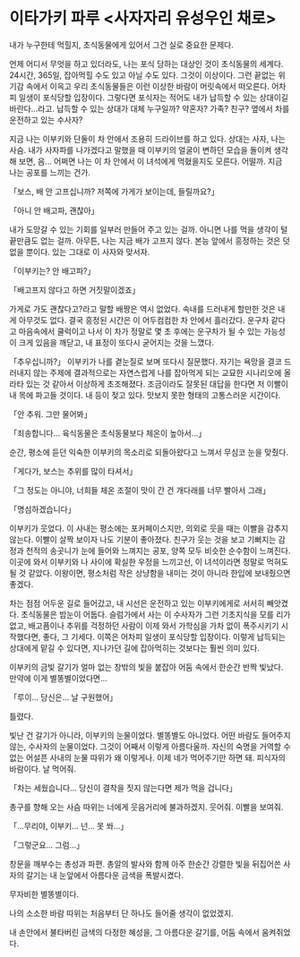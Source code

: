 # 이타가키 파루 <사자자리 유성우인 채로>

내가 누구한테 먹힐지, 초식동물에게 있어서 그건 실로 중요한 문제다.

언제 어디서 무엇을 하고 있더라도, 나는 포식 당하는 대상인 것이 초식동물의 세계다. 24시간, 365일, 잡아먹힐 수도 있고 아닐 수도 있다. 그것이 이상이다. 그런 끝없는 위기감 속에서 이윽고 우리 초식동물들은 이런 이상한 바람이 머릿속에서 떠오른다. 어차피 일생이 포식당할 입장이다. 그렇다면 포식자는 적어도 내가 납득할 수 있는 상대이길 바란다…라고. 납득할 수 있는 상대가 대체 누구일까? 약혼자? 가족? 친구? 옆에서 차를 운전하고 있는 수사자?

지금 나는 이부키와 단둘이 차 안에서 조용히 드라이브를 하고 있다. 상대는 사자, 나는 사슴. 내가 사자파를 나가겠다고 말했을 때 이부키의 얼굴이 변하던 모습을 돌이켜 생각해 보면, 음… 어쩌면 나는 이 차 안에서 이 녀석에게 먹혔을지도 모른다. 어떨까. 지금 나는 공포를 느끼는 건가.

「보스, 배 안 고프십니까? 저쪽에 가게가 보이는데, 들릴까요?」

「아니 안 배고파, 괜찮아」

내가 도망갈 수 있는 기회를 일부러 만들어 주고 있는 걸까. 아니면 나를 먹을 생각이 털끝만큼도 없는 걸까. 아무튼, 나는 지금 배가 고프지 않다. 본능 앞에서 흥정하는 것은 덧없을 뿐이다. 있는 그대로 이 사자와 맞서자.

「이부키는? 안 배고파?」

「배고프지 않다고 하면 거짓말이겠죠」

가게로 가도 괜찮다고?라고 말할 배짱은 역시 없었다. 속내를 드러내게 할만한 것은 내게 아무것도 없다. 결국 흥정된 시간은 이 어두컴컴한 차 안에서 흘러갔다. 운구차 같다고 마음속에서 쿨럭이고 나서 이 차가 정말로 몇 초 후에는 운구차가 될 수 있는 가능성이 크게 있음을 깨닫고, 내 표정이 또다시 굳어지는 것을 느꼈다.

「추우십니까?」 이부키가 나를 곁눈질로 보며 또다시 질문했다. 자기는 욕망을 결코 드러내지 않는 주제에 결과적으로는 자연스럽게 나를 잡아먹게 되는 교묘한 시나리오에 올라타 있는 것 같아서 이상하게 초조해졌다. 조금이라도 잘못된 대답을 한다면 저 이빨이 내 목에 파고들 것이다. 내 등이 젖고 있다. 맛보지 못한 형태의 고통스러운 시간이다.

「안 추워. 그만 물어봐」

「죄송합니다… 육식동물은 초식동물보다 체온이 높아서…」

순간, 평소에 듣던 익숙한 이부키의 목소리로 되돌아왔다고 느껴서 무심코 눈을 맞췄다.

「게다가, 보스는 추위를 많이 타셔서」

「그 정도는 아니야, 너희들 체온 조절이 맛이 간 건 개다래를 너무 빨아서 그래」

「명심하겠습니다」

이부키가 웃었다. 이 사내는 평소에는 포커페이스지만, 의외로 웃을 때는 이빨을 감추지 않는다. 이빨이 살짝 보이자 나도 기분이 좋아졌다. 친구가 웃는 것을 보고 기뻐지는 감정과 천적의 송곳니가 눈에 들어와 느껴지는 공포, 양쪽 모두 비슷한 순수함이 느껴진다. 이곳에 와서 이부키와 나 사이에 확실한 우정을 느끼고선, 이 녀석이라면 정말로 먹혀도 될 것 같았다. 이왕이면, 평소처럼 작은 상냥함을 내미는 것이 아니라 한입에 보내줬으면 좋겠다.

차는 점점 어두운 길로 들어갔고, 내 시선은 운전하고 있는 이부키에게로 서서히 빼앗겼다. 초식동물은 밤눈이 어둡다. 슬럼가에서 사는 이 수사자가 그런 기초지식을 모를 리가 없고, 배고픔이나 추위를 걱정하던 사람이 이제 와서 가학심을 가차 없이 폭주시키기 시작했다면, 좋다, 그 기세다. 이쪽은 어차피 일생이 포식당할 입장이다. 이렇게 납득되는 상대에게 맡길 수 있다면, 지나가던 길에 잡아먹히는 것보다는 훨씬 의미 있다.

이부키의 금빛 갈기가 얼마 없는 창밖의 빛을 붙잡아 어둠 속에서 한순간 반짝 빛났다. 만약에 이게 별똥별이었다면…

「루이… 당신은… 날 구원했어」

틀렸다.

빛난 건 갈기가 아니라, 이부키의 눈물이었다. 별똥별도 아니었다. 어떤 바람도 들어주지 않는, 수사자의 눈물이었다. 그것이 어째서 이렇게 아름다울까. 자신의 숙명을 거역할 수 없는 어설픈 사내의 눈물 따위가 왜 이렇게나. 이제 네가 먹어주기만 하면 돼. 피식자의 바람이다. 날 먹어줘.

「차는 세웠습니다… 당신이 결착을 짓지 않는다면 제가 먹을 겁니다」

총구를 향해 오는 사슴 따위는 너에게 웃음거리에 불과하겠지. 웃어줘. 이빨을 보여줘.

「…무리야, 이부키… 넌… 못 쏴…」

「그렇군요… 그럼…」

창문을 깨부수는 총성과 파편. 총알의 발사와 함께 아주 한순간 강렬한 빛을 뒤집어쓴 사자의 갈기는 내 눈앞에서 아름다운 금색을 폭발시켰다.

무자비한 별똥별이다.

나의 소소한 바람 따위는 처음부터 단 하나도 들어줄 생각이 없었겠지.

내 손안에서 불타버린 금색의 다정한 혜성을, 그 아름다운 갈기를, 어둠 속에서 움켜쥐었다.
